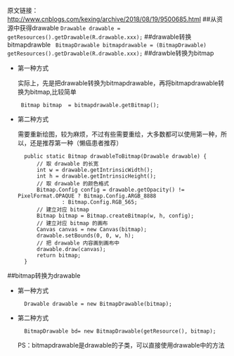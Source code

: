 原文链接：http://www.cnblogs.com/kexing/archive/2018/08/19/9500685.html
##从资源中获得drawable
`Drawable drawable = getResources().getDrawable(R.drawable.xxx);`
##drawable转换bitmapdrawble
` BitmapDrawable bitmapdrawable = (BitmapDrawable) getResources().getDrawable(R.drawable.xxx);`
##drawble转换为bitmap
	
+ 第一种方式

	实际上，先是把drawable转换为bitmapdrawable，再将bitmapdrawable转换为bitmap,比较简单
	
	` Bitmap bitmap  = bitmapdrawable.getBitmap();`
+ 第二种方式

	需要重新绘图，较为麻烦，不过有些需要重绘，大多数都可以使用第一种，所以，还是推荐第一种（懒癌患者推荐）
	
	
		public static Bitmap drawableToBitmap(Drawable drawable) {   
	        // 取 drawable 的长宽   
	        int w = drawable.getIntrinsicWidth();   
	        int h = drawable.getIntrinsicHeight();   
	        // 取 drawable 的颜色格式   
	        Bitmap.Config config = drawable.getOpacity() != PixelFormat.OPAQUE ? Bitmap.Config.ARGB_8888   
	                : Bitmap.Config.RGB_565;   
	        // 建立对应 bitmap   
	        Bitmap bitmap = Bitmap.createBitmap(w, h, config);   
	        // 建立对应 bitmap 的画布   
	        Canvas canvas = new Canvas(bitmap);   
	        drawable.setBounds(0, 0, w, h);   
	        // 把 drawable 内容画到画布中   
	        drawable.draw(canvas);   
	        return bitmap;
    	}   
    
##bitmap转换为drawable
+ 第一种方式

		Drawable drawable = new BitmapDrawable(bitmap); 

+ 第二种方式

		BitmapDrawable bd= new BitmapDrawable(getResource(), bitmap); 

	PS：bitmapdrawable是drawable的子类，可以直接使用drawable中的方法
